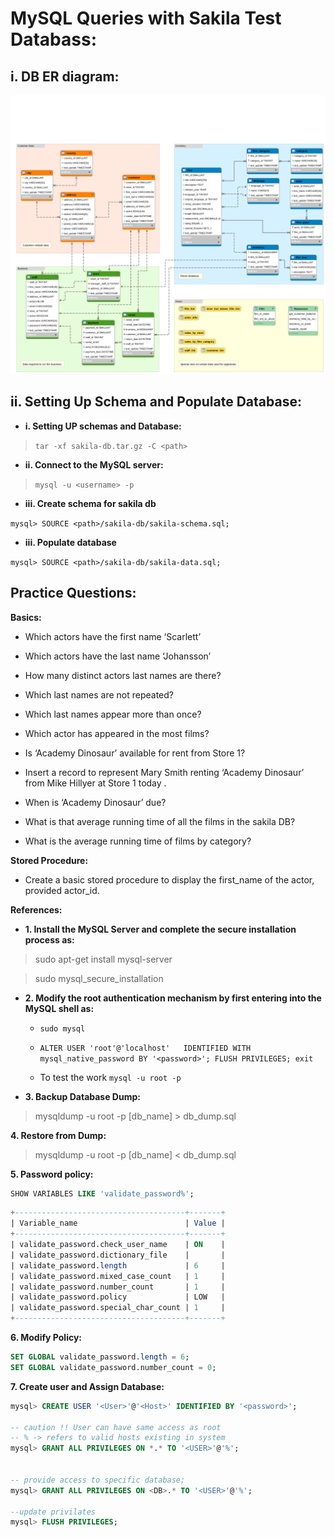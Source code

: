 # MySQL Queries with Sakila Test Databass:


## i. DB ER diagram:

![Sakila ER](./sakila_erd.png)




## ii. Setting Up Schema and Populate Database:

- **i. Setting UP schemas and Database:**

> ``tar -xf sakila-db.tar.gz -C <path>``

- **ii. Connect to the MySQL server:**

> ``mysql -u <username> -p``

- **iii. Create schema for sakila db**

``mysql> SOURCE <path>/sakila-db/sakila-schema.sql;``

- **iii. Populate database**

``mysql> SOURCE <path>/sakila-db/sakila-data.sql;``



## Practice Questions:

**Basics:**

- Which actors have the first name ‘Scarlett’

- Which actors have the last name ‘Johansson’

- How many distinct actors last names are there?

- Which last names are not repeated?

- Which last names appear more than once?

- Which actor has appeared in the most films?

- Is ‘Academy Dinosaur’ available for rent from Store 1?

- Insert a record to represent Mary Smith renting ‘Academy Dinosaur’ from Mike Hillyer at Store 1 today .

- When is ‘Academy Dinosaur’ due?

- What is that average running time of all the films in the sakila DB?

- What is the average running time of films by category?

**Stored Procedure:**
- Create a basic stored procedure to display the first_name of the actor, provided actor_id.

**References:**

- **1. Install the MySQL Server and complete the secure installation process as:**

> sudo apt-get install mysql-server

> sudo mysql_secure_installation

- **2. Modify the root authentication mechanism by first entering into the MySQL shell as:**

    - ``sudo mysql``

    - ``ALTER USER 'root'@'localhost'   IDENTIFIED WITH mysql_native_password BY
    '<password>';
    FLUSH PRIVILEGES;
    exit``

    - To test the work ``mysql -u root -p``

- **3. Backup Database Dump:**

> mysqldump -u root -p [db_name] > db_dump.sql


**4. Restore from Dump:**

> mysqldump -u root -p [db_name] < db_dump.sql

**5. Password policy:**

```sql
SHOW VARIABLES LIKE 'validate_password%';
```

```sql
+--------------------------------------+-------+
| Variable_name                        | Value |
+--------------------------------------+-------+
| validate_password.check_user_name    | ON    |
| validate_password.dictionary_file    |       |
| validate_password.length             | 6     |
| validate_password.mixed_case_count   | 1     |
| validate_password.number_count       | 1     |
| validate_password.policy             | LOW   |
| validate_password.special_char_count | 1     |
+--------------------------------------+-------+
```

**6. Modify Policy:**

```sql
SET GLOBAL validate_password.length = 6;
SET GLOBAL validate_password.number_count = 0;
```

**7. Create user and Assign Database:**

```sql
mysql> CREATE USER '<User>'@'<Host>' IDENTIFIED BY '<password>';

-- caution !! User can have same access as root
-- % -> refers to valid hosts existing in system
mysql> GRANT ALL PRIVILEGES ON *.* TO '<USER>'@'%';


-- provide access to specific database;
mysql> GRANT ALL PRIVILEGES ON <DB>.* TO '<USER>'@'%';

--update privilates
mysql> FLUSH PRIVILEGES;
```